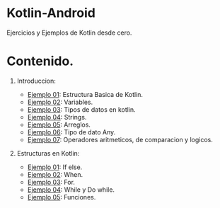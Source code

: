 # Kotlin-Android
Ejercicios y Ejemplos de Kotlin desde cero.

# Contenido.

1. Introduccion: 

   - [Ejemplo 01](EjemplosBasicos/Ejemplo01.kt): Estructura Basica de Kotlin.
   - [Ejemplo 02](EjemplosBasicos/Ejemplo02.kt): Variables.
   - [Ejemplo 03](EjemplosBasicos/Ejemplo03.kt): Tipos de datos en kotlin.
   - [Ejemplo 04](EjemplosBasicos/Ejemplo04.kt): Strings.
   - [Ejemplo 05](EjemplosBasicos/Ejemplo05.kt): Arreglos.
   - [Ejemplo 06](EjemplosBasicos/Ejemplo06.kt): Tipo de dato Any.
   - [Ejemplo 07](EjemplosBasicos/Ejemplo07.kt): Operadores aritmeticos, de comparacion y logicos.

2. Estructuras en Kotlin:

   - [Ejemplo 01](EjemplosBasicos/Ejemplo08.kt): If else.
   - [Ejemplo 02](EjemplosBasicos/Ejemplo09.kt): When.
   - [Ejemplo 03](EjemplosBasicos/Ejemplo10.kt): For.
   - [Ejemplo 04](EjemplosBasicos/Ejemplo11.kt): While y Do while.
   - [Ejemplo 05](EjemplosBasicos/Ejemplo12.kt): Funciones.


